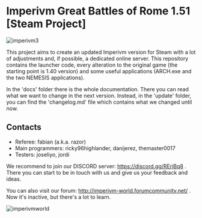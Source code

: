 # Imperivm Great Battles of Rome 1.51 [Steam Project]

![imperivm3](https://i.imgur.com/68YWd8j.png)

This project aims to create an updated Imperivm version for Steam with a lot of adjustments and, if possible, a dedicated online server. This repository contains the launcher code, every alteration to the original game (the starting point is 1.40 version) and some useful applications (ARCH.exe and the two NEMESIS applications).

In the 'docs' folder there is the whole documentation. There you can read what we want to change in the next version. Instead, in the 'update' folder, you can find the 'changelog.md' file which contains what we changed until now.

## Contacts

* Referee: fabian (a.k.a. razor)
* Main programmers: ricky96highlander, danijerez, themaster0017
* Testers: joseliyo, jordi

We recommend to join our DISCORD server: https://discord.gg/RErjBq8 . There you can start to be in touch with us and give us your feedback and ideas.

You can also visit our forum: http://imperivm-world.forumcommunity.net/ . Now it's inactive, but there's a lot to learn. 

![imperivmworld](https://i.imgur.com/Jd3oXG5.jpg)

